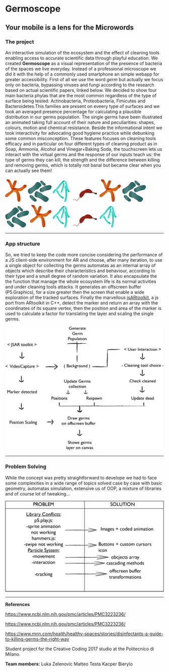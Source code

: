 # Germoscope
## Your mobile is a lens for the Microwords

### The project
An interactive simulation of the ecosystem and the effect of cleaning tools enabling access to accurate scientific data through playful education.
We created **Germoscope** as a visual representation of the presence of bacteria of the spaces we live everyday. Instead of a professional microscope we did it with the help of a commonly used smartphone an simple webapp for greater accessibility. 
First of all we use the word *germ* but actually we focus only on bacteria, bypassing viruses and fungi according to the research  based on actual scientific papers, linked below. We decided to show four main bacteria phylas that are the most common regardless of the type of surface being tested: Actinobacteria, Proteobacteria, Fimicutes and Bacteroidetes.This families are present on eveery type of surfaces and we took an averaged presence percentage for calculating a plausible distribution in our germs population. The single germs have been illustrated an animated taking full account of their nature and peculiarities: shapes, colours, motion and chemical resistance.
Beside the informational intent we took interactivity for advocating good hygiene practice while debunking some common misconception. These features focuses on cleaning tools efficacy and in particular on four different types of cleaning product as in Soap, Ammonia, Alcohol and Vinegar+Baking Soda, the touchscreen lets us interact with the virtual germs and the response of our inputs teach us: the type of germs they can kill, the strength and the difference between killing and removing germs, which is totally not banal but became clear when you can actually see them!

![Germs](assets/spritea.png) ![Germs](assets/spriteb.png) ![Germs](assets/spritef.png) ![Germs](assets/spritep.png) 
![Germs](assets/spritea.png) ![Germs](assets/spriteb.png) ![Germs](assets/spriteb.png) 
![Germs](assets/spritea.png)  ![Germs](assets/spritef.png) ![Germs](assets/spritep.png) ![Germs](assets/spritef.png) 


---

### App structure

So, we tried to keep the code more concise considering the performance of a JS client-side environment for AR and choose, after many iteration, to use a single object for collecting the germs automatas as an internal array of objects which describe their characteristics and behaviour, according to their type and a small degree of random variation.
It also encapsulate the the function that manage the whole ecosystem life is its normal activities and under cleaning tools attacks. It generates an offscreen buffer (P5.Graphics), for a size greater then the screen that enable a wide exploration of the tracked surfaces. Finally the marvellous [jsARtoolkit](https://artoolkit.github.io/jsartoolkit5/), a js port from ARtoolkit in C++, detect the marker and return an array with the coordinates of its square vertex, then the position and area of the marker is used to calculate a factor for translating the layer and scaling the single germs.

![Graf2](/assets/graf2.png)

---

### Problem Solving
While the concept was pretty straightforward to develope we had to face some complexities in a wide range of topics solved case by case with basic geometry, automatas simulation, extensive us of OOP, a mixture of libraries and of course lot of tweaking...

![Graf1 ](/assets/graf1.png)

---

**References**

https://www.ncbi.nlm.nih.gov/pmc/articles/PMC3223236/

https://www.ncbi.nlm.nih.gov/pmc/articles/PMC3223236/

https://www.mnn.com/health/healthy-spaces/stories/disinfectants-a-guide-to-killing-germs-the-right-way


Student project for the Creative Coding 2017 studio
at the Politecnico di Milano. 

**Team members:**
Luka Zelenovic
Matteo Testa
Kacper Bierylo
